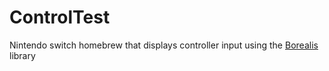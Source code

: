 # ControlTest
Nintendo switch homebrew that displays controller input using the [Borealis](https://github.com/natinusala/borealis) library
